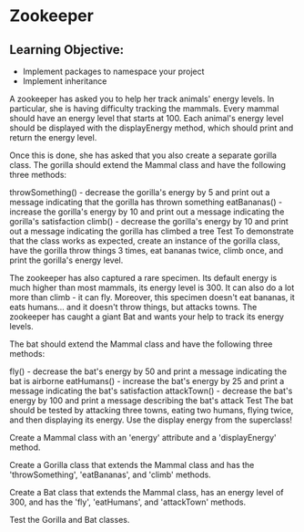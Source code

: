 # Zookeeper

## Learning Objective:
- Implement packages to namespace your project
- Implement inheritance


A zookeeper has asked you to help her track animals' energy levels. In particular, she is having difficulty tracking the mammals. Every mammal should have an energy level that starts at 100. Each animal's energy level should be displayed with the displayEnergy method, which should print and return the energy level.

Once this is done, she has asked that you also create a separate gorilla class. The gorilla should extend the Mammal class and have the following three methods:

throwSomething() - decrease the gorilla's energy by 5 and print out a message indicating that the gorilla has thrown something
eatBananas() - increase the gorilla's energy by 10 and print out a message indicating the gorilla's satisfaction
climb() - decrease the gorilla's energy by 10 and print out a message indicating the gorilla has climbed a tree
Test
To demonstrate that the class works as expected, create an instance of the gorilla class, have the gorilla throw things 3 times, eat bananas twice, climb once, and print the gorilla's energy level.






The zookeeper has also captured a rare specimen. Its default energy is much higher than most mammals, its energy level is 300. It can also do a lot more than climb - it can fly. Moreover, this specimen doesn't eat bananas, it eats humans... and it doesn't throw things, but attacks towns. The zookeeper has caught a giant Bat and wants your help to track its energy levels.

The bat should extend the Mammal class and have the following three methods:

fly() - decrease the bat's energy by 50 and print a message indicating the bat is airborne
eatHumans() - increase the bat's energy by 25 and print a message indicating the bat's satisfaction
attackTown() - decrease the bat's energy by 100 and print a message describing the bat's attack
Test
The bat should be tested by attacking three towns, eating two humans, flying twice, and then displaying its energy. Use the display energy from the superclass!





Create a Mammal class with an 'energy' attribute and a 'displayEnergy' method.

Create a Gorilla class that extends the Mammal class and has the 'throwSomething', 'eatBananas', and 'climb' methods.

Create a Bat class that extends the Mammal class, has an energy level of 300, and has the 'fly', 'eatHumans', and 'attackTown' methods.

Test the Gorilla and Bat classes.